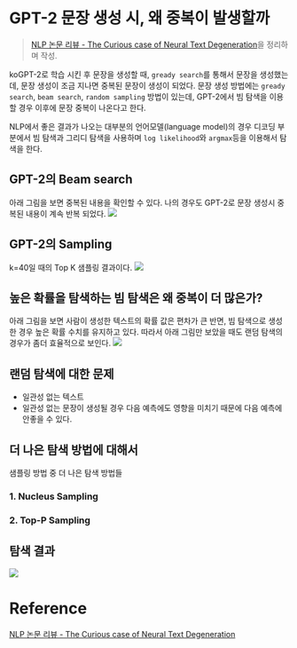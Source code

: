 # GPT-2 문장 생성 시, 왜 중복이 발생할까
> [NLP 논문 리뷰 - The Curious case of Neural Text Degeneration](https://sleekdev.tistory.com/19)을 정리하며 작성.

koGPT-2로 학습 시킨 후 문장을 생성할 때, `gready search`를 통해서 문장을 생성했는데, 문장 생성이 조금 지나면 중복된 문장이 생성이 되었다. 문장 생성 방법에는 `gready search`, `beam search`, `random sampling` 방법이 있는데, GPT-2에서 빔 탐색을 이용할 경우 이후에 문장 중복이 나온다고 한다.  
  
NLP에서 좋은 결과가 나오는 대부분의 언어모델(language model)의 경우 디코딩 부분에서 빔 탐색과 그리디 탐색을 사용하며 `log likelihood`와 `argmax`등을 이용해서 탐색을 한다.  

## GPT-2의 Beam search
아래 그림을 보면 중복된 내용을 확인할 수 있다. 나의 경우도 GPT-2로 문장 생성시 중복된 내용이 계속 반복 되었다.
![](https://images.velog.io/images/nawnoes/post/69ee4b76-7f3f-4096-95d1-92f56b6e402c/image.png)

## GPT-2의 Sampling
k=40일 때의 Top K 샘플링 결과이다.
![](https://images.velog.io/images/nawnoes/post/8b9f240e-5ea0-428f-8e70-17755c3af96c/image.png)

## 높은 확률을 탐색하는 빔 탐색은 왜 중복이 더 많은가?
아래 그림을 보면 사람이 생성한 텍스트의 확률 값은 편차가 큰 반면, 빔 탐색으로 생성한 경우 높은 확률 수치를 유지하고 있다. 따라서 아래 그림만 보았을 때도 랜덤 탐색의 경우가 좀더 효율적으로 보인다.
![](https://images.velog.io/images/nawnoes/post/b323bd81-e226-4de3-8147-b19297dbc6bb/image.png)

## 랜덤 탐색에 대한 문제
- 일관성 없는 텍스트
- 일관성 없는 문장이 생성될 경우 다음 예측에도 영향을 미치기 때문에 다음 예측에 안좋을 수 있다.

## 더 나은 탐색 방법에 대해서
샘플링 방법 중 더 나은 탐색 방법들 
### 1. Nucleus Sampling
### 2. Top-P Sampling

## 탐색 결과
![](https://images.velog.io/images/nawnoes/post/6f7a8cde-f8cd-4fac-b064-ac792cfea69e/image.png)
# Reference
[NLP 논문 리뷰 - The Curious case of Neural Text Degeneration](https://sleekdev.tistory.com/19)